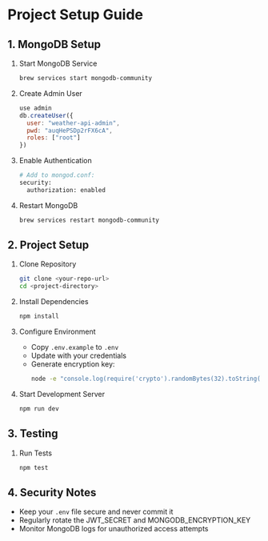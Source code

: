 # Project Setup Guide

## 1. MongoDB Setup

1. Start MongoDB Service
   ```bash
   brew services start mongodb-community
   ```

2. Create Admin User
   ```javascript
   use admin
   db.createUser({
     user: "weather-api-admin",
     pwd: "auqHePSDp2rFX6cA",
     roles: ["root"]
   })
   ```

3. Enable Authentication
   ```bash
   # Add to mongod.conf:
   security:
     authorization: enabled
   ```

4. Restart MongoDB
   ```bash
   brew services restart mongodb-community
   ```

## 2. Project Setup

1. Clone Repository
   ```bash
   git clone <your-repo-url>
   cd <project-directory>
   ```

2. Install Dependencies
   ```bash
   npm install
   ```

3. Configure Environment
   - Copy `.env.example` to `.env`
   - Update with your credentials
   - Generate encryption key:
     ```bash
     node -e "console.log(require('crypto').randomBytes(32).toString('base64'))"
     ```

4. Start Development Server
   ```bash
   npm run dev
   ```

## 3. Testing

1. Run Tests
   ```bash
   npm test
   ```

## 4. Security Notes

- Keep your `.env` file secure and never commit it
- Regularly rotate the JWT_SECRET and MONGODB_ENCRYPTION_KEY
- Monitor MongoDB logs for unauthorized access attempts